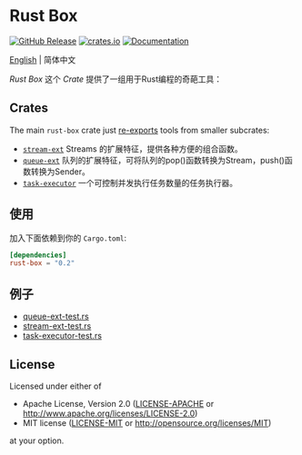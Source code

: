 # Rust Box

<a href="https://github.com/try-box/rust-box/releases"><img alt="GitHub Release" src="https://img.shields.io/github/release/try-box/rust-box?color=brightgreen" /></a>
<a href="https://crates.io/crates/rust-box"><img alt="crates.io" src="https://img.shields.io/crates/v/rust-box" /></a>
<a href="https://docs.rs/rust-box"><img alt="Documentation" src="https://docs.rs/rust-box/badge.svg" /></a>

[English](./README.md)  | 简体中文

*Rust Box* 这个 *Crate* 提供了一组用于Rust编程的奇葩工具：

## Crates

The main `rust-box` crate just [re-exports](src/lib.rs) tools from smaller subcrates:

* [`stream-ext`](stream-ext)
  Streams 的扩展特征，提供各种方便的组合函数。
* [`queue-ext`](queue-ext)
  队列的扩展特征，可将队列的pop()函数转换为Stream，push()函数转换为Sender。
* [`task-executor`](task-executor)
  一个可控制并发执行任务数量的任务执行器。

## 使用

加入下面依赖到你的 `Cargo.toml`:

```toml
[dependencies]
rust-box = "0.2"
```

## 例子

- [queue-ext-test.rs](https://github.com/try-box/rust-box/blob/main/examples/src/queue-ext-test.rs)
- [stream-ext-test.rs](https://github.com/try-box/rust-box/blob/main/examples/src/stream-ext-test.rs)
- [task-executor-test.rs](https://github.com/try-box/rust-box/blob/main/examples/src/task-executor-test.rs)

## License

Licensed under either of

* Apache License, Version 2.0 ([LICENSE-APACHE](LICENSE-APACHE) or http://www.apache.org/licenses/LICENSE-2.0)
* MIT license ([LICENSE-MIT](LICENSE-MIT) or http://opensource.org/licenses/MIT)

at your option.
